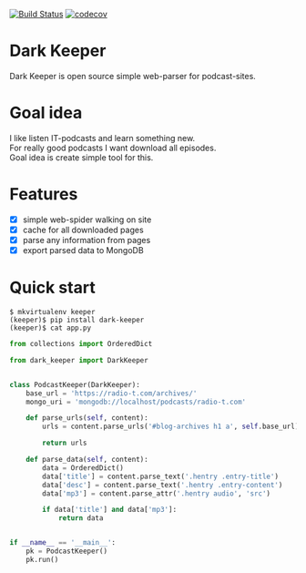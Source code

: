 [![Build Status](https://travis-ci.org/itcrab/dark-keeper.svg?branch=master)](https://travis-ci.org/itcrab/dark-keeper)
[![codecov](https://codecov.io/gh/itcrab/dark-keeper/branch/master/graph/badge.svg)](https://codecov.io/gh/itcrab/dark-keeper)

# Dark Keeper
Dark Keeper is open source simple web-parser for podcast-sites.

# Goal idea
I like listen IT-podcasts and learn something new.<br />
For really good podcasts I want download all episodes.<br />
Goal idea is create simple tool for this.

# Features
- [x] simple web-spider walking on site
- [x] cache for all downloaded pages
- [x] parse any information from pages
- [x] export parsed data to MongoDB

# Quick start
`$ mkvirtualenv keeper`<br />
`(keeper)$ pip install dark-keeper`<br />
`(keeper)$ cat app.py`
```python
from collections import OrderedDict

from dark_keeper import DarkKeeper


class PodcastKeeper(DarkKeeper):
    base_url = 'https://radio-t.com/archives/'
    mongo_uri = 'mongodb://localhost/podcasts/radio-t.com'

    def parse_urls(self, content):
        urls = content.parse_urls('#blog-archives h1 a', self.base_url)

        return urls

    def parse_data(self, content):
        data = OrderedDict()
        data['title'] = content.parse_text('.hentry .entry-title')
        data['desc'] = content.parse_text('.hentry .entry-content')
        data['mp3'] = content.parse_attr('.hentry audio', 'src')

        if data['title'] and data['mp3']:
            return data


if __name__ == '__main__':
    pk = PodcastKeeper()
    pk.run()
```
